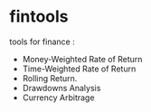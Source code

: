 # fintools
tools for finance :
- Money-Weighted Rate of Return
- Time-Weighted Rate of Return
- Rolling Return.
- Drawdowns Analysis
- Currency Arbitrage
